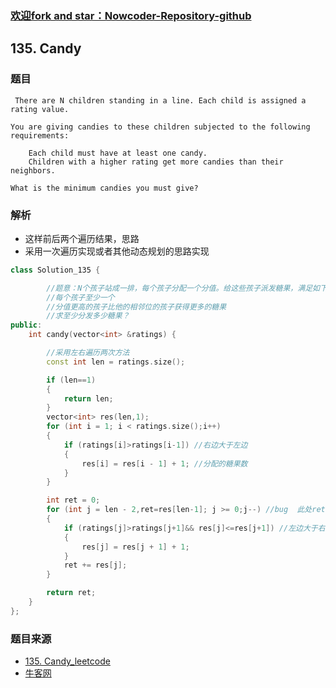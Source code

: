 
### [欢迎fork and star：Nowcoder-Repository-github](https://github.com/ranjiewwen/Nowcoder)

## 135. Candy

### 题目

```
 There are N children standing in a line. Each child is assigned a rating value.

You are giving candies to these children subjected to the following requirements:

    Each child must have at least one candy.
    Children with a higher rating get more candies than their neighbors.

What is the minimum candies you must give? 

```

### 解析

- 这样前后两个遍历结果，思路
- 采用一次遍历实现或者其他动态规划的思路实现

```C++
class Solution_135 {

		//题意：N个孩子站成一排，每个孩子分配一个分值。给这些孩子派发糖果，满足如下要求：
		//每个孩子至少一个
		//分值更高的孩子比他的相邻位的孩子获得更多的糖果
		//求至少分发多少糖果？
public:
	int candy(vector<int> &ratings) {

		//采用左右遍历两次方法
		const int len = ratings.size();

		if (len==1)
		{
			return len;
		}
		vector<int> res(len,1);
		for (int i = 1; i < ratings.size();i++)
		{
			if (ratings[i]>ratings[i-1]) //右边大于左边
			{
				res[i] = res[i - 1] + 1; //分配的糖果数
			}
		}

		int ret = 0;
		for (int j = len - 2,ret=res[len-1]; j >= 0;j--) //bug  此处ret当做局部变量，
		{
			if (ratings[j]>ratings[j+1]&& res[j]<=res[j+1]) //左边大于右边且左边的糖果少于右边的糖果数
			{
				res[j] = res[j + 1] + 1;
			}
			ret += res[j];
		}

		return ret;
	}
};

```

### 题目来源

- [135. Candy_leetcode](https://leetcode.com/problems/candy/discuss/)
- [牛客网](https://www.nowcoder.com/questionTerminal/74a62e876ec341de8ab5c8662e866aef)
